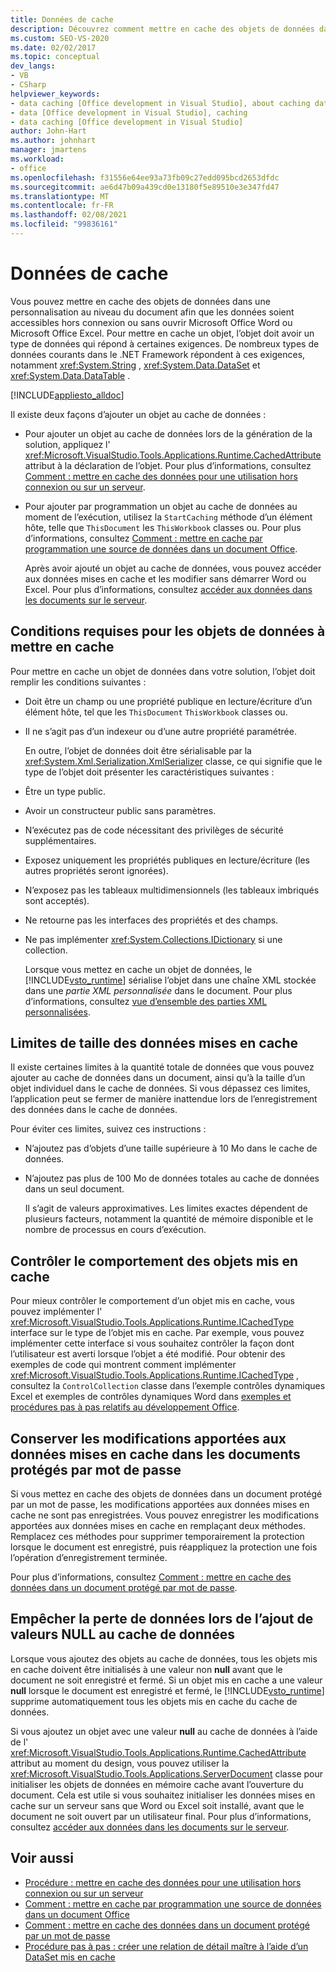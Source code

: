 ```yaml
---
title: Données de cache
description: Découvrez comment mettre en cache des objets de données dans une personnalisation au niveau du document afin que les données puissent être accessibles hors connexion ou sans ouvrir Microsoft Office Word ou Excel.
ms.custom: SEO-VS-2020
ms.date: 02/02/2017
ms.topic: conceptual
dev_langs:
- VB
- CSharp
helpviewer_keywords:
- data caching [Office development in Visual Studio], about caching data
- data [Office development in Visual Studio], caching
- data caching [Office development in Visual Studio]
author: John-Hart
ms.author: johnhart
manager: jmartens
ms.workload:
- office
ms.openlocfilehash: f31556e64ee93a73fb09c27edd095bcd2653dfdc
ms.sourcegitcommit: ae6d47b09a439cd0e13180f5e89510e3e347fd47
ms.translationtype: MT
ms.contentlocale: fr-FR
ms.lasthandoff: 02/08/2021
ms.locfileid: "99836161"
---
```

# <a name="cache-data"></a>Données de cache
  Vous pouvez mettre en cache des objets de données dans une personnalisation au niveau du document afin que les données soient accessibles hors connexion ou sans ouvrir Microsoft Office Word ou Microsoft Office Excel. Pour mettre en cache un objet, l’objet doit avoir un type de données qui répond à certaines exigences. De nombreux types de données courants dans le .NET Framework répondent à ces exigences, notamment <xref:System.String> , <xref:System.Data.DataSet> et <xref:System.Data.DataTable> .

 [!INCLUDE[appliesto_alldoc](../vsto/includes/appliesto-alldoc-md.md)]

 Il existe deux façons d’ajouter un objet au cache de données :

- Pour ajouter un objet au cache de données lors de la génération de la solution, appliquez l' <xref:Microsoft.VisualStudio.Tools.Applications.Runtime.CachedAttribute> attribut à la déclaration de l’objet. Pour plus d’informations, consultez [Comment : mettre en cache des données pour une utilisation hors connexion ou sur un serveur](../vsto/how-to-cache-data-for-use-offline-or-on-a-server.md).

- Pour ajouter par programmation un objet au cache de données au moment de l’exécution, utilisez la `StartCaching` méthode d’un élément hôte, telle que `ThisDocument` les `ThisWorkbook` classes ou. Pour plus d’informations, consultez [Comment : mettre en cache par programmation une source de données dans un document Office](../vsto/how-to-programmatically-cache-a-data-source-in-an-office-document.md).

  Après avoir ajouté un objet au cache de données, vous pouvez accéder aux données mises en cache et les modifier sans démarrer Word ou Excel. Pour plus d’informations, consultez [accéder aux données dans les documents sur le serveur](../vsto/accessing-data-in-documents-on-the-server.md).

## <a name="requirements-for-data-objects-to-be-cached"></a>Conditions requises pour les objets de données à mettre en cache
 Pour mettre en cache un objet de données dans votre solution, l’objet doit remplir les conditions suivantes :

- Doit être un champ ou une propriété publique en lecture/écriture d’un élément hôte, tel que les `ThisDocument` `ThisWorkbook` classes ou.

- Il ne s’agit pas d’un indexeur ou d’une autre propriété paramétrée.

  En outre, l’objet de données doit être sérialisable par la <xref:System.Xml.Serialization.XmlSerializer> classe, ce qui signifie que le type de l’objet doit présenter les caractéristiques suivantes :

- Être un type public.

- Avoir un constructeur public sans paramètres.

- N’exécutez pas de code nécessitant des privilèges de sécurité supplémentaires.

- Exposez uniquement les propriétés publiques en lecture/écriture (les autres propriétés seront ignorées).

- N’exposez pas les tableaux multidimensionnels (les tableaux imbriqués sont acceptés).

- Ne retourne pas les interfaces des propriétés et des champs.

- Ne pas implémenter <xref:System.Collections.IDictionary> si une collection.

  Lorsque vous mettez en cache un objet de données, le [!INCLUDE[vsto_runtime](../vsto/includes/vsto-runtime-md.md)] sérialise l’objet dans une chaîne XML stockée dans une *partie XML personnalisée* dans le document. Pour plus d’informations, consultez [vue d’ensemble des parties XML personnalisées](../vsto/custom-xml-parts-overview.md).

## <a name="cached-data-size-limits"></a>Limites de taille des données mises en cache
 Il existe certaines limites à la quantité totale de données que vous pouvez ajouter au cache de données dans un document, ainsi qu’à la taille d’un objet individuel dans le cache de données. Si vous dépassez ces limites, l’application peut se fermer de manière inattendue lors de l’enregistrement des données dans le cache de données.

 Pour éviter ces limites, suivez ces instructions :

- N’ajoutez pas d’objets d’une taille supérieure à 10 Mo dans le cache de données.

- N’ajoutez pas plus de 100 Mo de données totales au cache de données dans un seul document.

  Il s’agit de valeurs approximatives. Les limites exactes dépendent de plusieurs facteurs, notamment la quantité de mémoire disponible et le nombre de processus en cours d’exécution.

## <a name="control-the-behavior-of-cached-objects"></a>Contrôler le comportement des objets mis en cache
 Pour mieux contrôler le comportement d’un objet mis en cache, vous pouvez implémenter l' <xref:Microsoft.VisualStudio.Tools.Applications.Runtime.ICachedType> interface sur le type de l’objet mis en cache. Par exemple, vous pouvez implémenter cette interface si vous souhaitez contrôler la façon dont l’utilisateur est averti lorsque l’objet a été modifié. Pour obtenir des exemples de code qui montrent comment implémenter <xref:Microsoft.VisualStudio.Tools.Applications.Runtime.ICachedType> , consultez la `ControlCollection` classe dans l’exemple contrôles dynamiques Excel et exemples de contrôles dynamiques Word dans [exemples et procédures pas à pas relatifs au développement Office](../vsto/office-development-samples-and-walkthroughs.md).

## <a name="persist-changes-to-cached-data-in-password-protected-documents"></a>Conserver les modifications apportées aux données mises en cache dans les documents protégés par mot de passe
 Si vous mettez en cache des objets de données dans un document protégé par un mot de passe, les modifications apportées aux données mises en cache ne sont pas enregistrées. Vous pouvez enregistrer les modifications apportées aux données mises en cache en remplaçant deux méthodes. Remplacez ces méthodes pour supprimer temporairement la protection lorsque le document est enregistré, puis réappliquez la protection une fois l’opération d’enregistrement terminée.

 Pour plus d’informations, consultez [Comment : mettre en cache des données dans un document protégé par mot de passe](../vsto/how-to-cache-data-in-a-password-protected-document.md).

## <a name="prevent-data-loss-when-adding-null-values-to-the-data-cache"></a>Empêcher la perte de données lors de l’ajout de valeurs NULL au cache de données
 Lorsque vous ajoutez des objets au cache de données, tous les objets mis en cache doivent être initialisés à une valeur non **null** avant que le document ne soit enregistré et fermé. Si un objet mis en cache a une valeur **null** lorsque le document est enregistré et fermé, le [!INCLUDE[vsto_runtime](../vsto/includes/vsto-runtime-md.md)] supprime automatiquement tous les objets mis en cache du cache de données.

 Si vous ajoutez un objet avec une valeur **null** au cache de données à l’aide de l' <xref:Microsoft.VisualStudio.Tools.Applications.Runtime.CachedAttribute> attribut au moment du design, vous pouvez utiliser la <xref:Microsoft.VisualStudio.Tools.Applications.ServerDocument> classe pour initialiser les objets de données en mémoire cache avant l’ouverture du document. Cela est utile si vous souhaitez initialiser les données mises en cache sur un serveur sans que Word ou Excel soit installé, avant que le document ne soit ouvert par un utilisateur final. Pour plus d’informations, consultez [accéder aux données dans les documents sur le serveur](../vsto/accessing-data-in-documents-on-the-server.md).

## <a name="see-also"></a>Voir aussi
- [Procédure : mettre en cache des données pour une utilisation hors connexion ou sur un serveur](../vsto/how-to-cache-data-for-use-offline-or-on-a-server.md)
- [Comment : mettre en cache par programmation une source de données dans un document Office](../vsto/how-to-programmatically-cache-a-data-source-in-an-office-document.md)
- [Comment : mettre en cache des données dans un document protégé par un mot de passe](../vsto/how-to-cache-data-in-a-password-protected-document.md)
- [Procédure pas à pas : créer une relation de détail maître à l’aide d’un DataSet mis en cache](../vsto/walkthrough-creating-a-master-detail-relation-using-a-cached-dataset.md)
